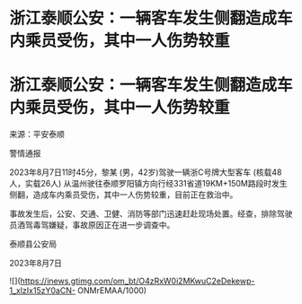 # 浙江泰顺公安：一辆客车发生侧翻造成车内乘员受伤，其中一人伤势较重

# 浙江泰顺公安：一辆客车发生侧翻造成车内乘员受伤，其中一人伤势较重

来源：平安泰顺

警情通报

2023年8月7日11时45分，黎某 (男，42岁)驾驶一辆浙C号牌大型客车 (核载48人，实载26人)
从温州驶往泰顺罗阳镇方向行经331省道19KM+150M路段时发生侧翻，造成车内乘员受伤，其中一人伤势较重，目前正在救治中。

事故发生后，公安、交通、卫健、消防等部门迅速赶赴现场处置。经查，排除驾驶员酒驾毒驾嫌疑，事故原因正在进一步调查中。

泰顺县公安局

2023年8月7日

![](https://inews.gtimg.com/om_bt/O4zRxW0i2MKwuC2eDekewp-1_xlzIx15zY0aCN-
ONMrEMAA/1000)

